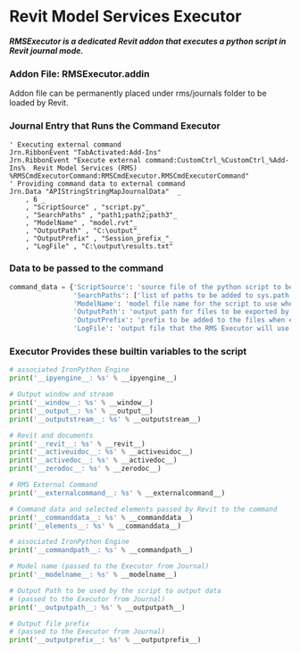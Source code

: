 # Revit Model Services Executor

***RMSExecutor is a dedicated Revit addon that executes a python script in Revit journal mode.***


### Addon File: RMSExecutor.addin

Addon file can be permanently placed under rms/journals folder to be loaded by Revit.


### Journal Entry that Runs the Command Executor

```vbscript
' Executing external command
Jrn.RibbonEvent "TabActivated:Add-Ins"
Jrn.RibbonEvent "Execute external command:CustomCtrl_%CustomCtrl_%Add-Ins%  Revit Model Services (RMS)  %RMSCmdExecutorCommand:RMSCmdExecutor.RMSCmdExecutorCommand"
' Providing command data to external command
Jrn.Data "APIStringStringMapJournalData"  _
    , 6 _
    , "ScriptSource" , "script.py"_
    , "SearchPaths" , "path1;path2;path3"_
    , "ModelName" , "model.rvt"_
    , "OutputPath" , "C:\output"_
    , "OutputPrefix" , "Session_prefix_"_
    , "LogFile" , "C:\output\results.txt"
```


### Data to be passed to the command

``` python
command_data = {'ScriptSource': 'source file of the python script to be executed in Revit document',
                'SearchPaths': ['list of paths to be added to sys.path'],
                'ModelName': 'model file name for the script to use when exporting data that belongs to that model',
                'OutputPath': 'output path for files to be exported by the script',
                'OutputPrefix': 'prefix to be added to the files when exported by the script',
                'LogFile': 'output file that the RMS Executor will use to write the script printed output into'}
```


### Executor Provides these builtin variables to the script

```python
# associated IronPython Engine
print('__ipyengine__: %s' % __ipyengine__)

# Output window and stream
print('__window__: %s' % __window__)
print('__output__: %s' % __output__)
print('__outputstream__: %s' % __outputstream__)

# Revit and documents
print('__revit__: %s' % __revit__)
print('__activeuidoc__: %s' % __activeuidoc__)
print('__activedoc__: %s' % __activedoc__)
print('__zerodoc__: %s' % __zerodoc__)

# RMS External Command
print('__externalcommand__: %s' % __externalcommand__)

# Command data and selected elements passed by Revit to the command
print('__commanddata__: %s' % __commanddata__)
print('__elements__: %s' % __commanddata__)

# associated IronPython Engine
print('__commandpath__: %s' % __commandpath__)

# Model name (passed to the Executor from Journal)
print('__modelname__: %s' % __modelname__)

# Output Path to be used by the script to output data
# (passed to the Executor from Journal)
print('__outputpath__: %s' % __outputpath__)

# Output file prefix
# (passed to the Executor from Journal)
print('__outputprefix__: %s' % __outputprefix__)
```
